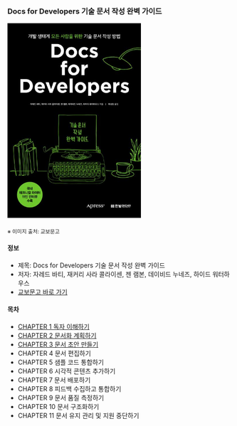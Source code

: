 ### Docs for Developers 기술 문서 작성 완벽 가이드

<img src="thumbnail.jpg" width="300">

<sub>※ 이미지 출처: 교보문고</sub>

#### 정보
- 제목: Docs for Developers 기술 문서 작성 완벽 가이드
- 저자: 자레드 바티, 재커리 사라 콜라이센, 젠 램본, 데이비드 누네즈, 하이드 워터하우스
- [교보문고 바로 가기](https://product.kyobobook.co.kr/detail/S000201419245)


#### 목차

- [CHAPTER 1 독자 이해하기](chapter1/README.md)
- [CHAPTER 2 문서화 계획하기](chapter2/README.md)
- [CHAPTER 3 문서 초안 만들기](chapter3/README.md)
- CHAPTER 4 문서 편집하기
- CHAPTER 5 샘플 코드 통합하기
- CHAPTER 6 시각적 콘텐츠 추가하기
- CHAPTER 7 문서 배포하기
- CHAPTER 8 피드백 수집하고 통합하기
- CHAPTER 9 문서 품질 측정하기
- CHAPTER 10 문서 구조화하기
- CHAPTER 11 문서 유지 관리 및 지원 중단하기